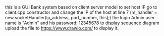this is a GUI Bank system based on client server model
to set host IP go to client.cpp constructor and change the IP of the host  at line 7 (m_handler = new socketHandler(Ip_address, port_number, this);)
the login Admin user name is "Admin" and his password: 12345678
to display sequence diagram upload the file to https://www.drawio.com/ to display it.
